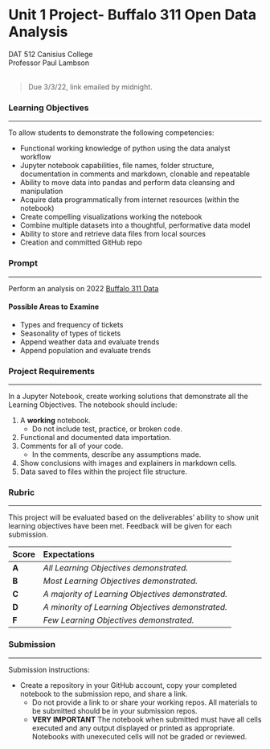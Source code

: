 # Unit 1 Project- Buffalo 311 Open Data Analysis
DAT 512 Canisius College <br>
Professor Paul Lambson<br>
<br>
> Due 3/3/22, link emailed by midnight.
### Learning Objectives
---
To allow students to demonstrate the following competencies:
- Functional working knowledge of python using the data analyst workflow
- Jupyter notebook capabilities, file names, folder structure, documentation in comments and markdown, clonable and repeatable
- Ability to move data into pandas and perform data cleansing and manipulation
- Acquire data programmatically from internet resources (within the notebook)
- Create compelling visualizations working the notebook
- Combine multiple datasets into a thoughtful, performative data model
- Ability to store and retrieve data files from local sources
- Creation and committed GitHub repo

### Prompt
---
Perform an analysis on 2022 [Buffalo 311 Data](https://data.buffalony.gov/Quality-of-Life/311-Service-Requests/whkc-e5vr)
#### Possible Areas to Examine
- Types and frequency of tickets
- Seasonality of types of tickets
- Append weather data and evaluate trends
- Append population and evaluate trends
### Project Requirements
---
In a Jupyter Notebook, create working solutions that demonstrate all the Learning Objectives. The notebook should include:

1. A **working** notebook.
   - Do not include test, practice, or broken code.
2. Functional and documented data importation. 
3. Comments for all of your code.
   - In the comments, describe any assumptions made.
4. Show conclusions with images and explainers in markdown cells.
5. Data saved to files within the project file structure.
### Rubric
---
This project will be evaluated based on the deliverables’ ability to show unit learning objectives have been met. Feedback will be given for each submission.

Score | Expectations
:--- | :---
**A** | _All Learning Objectives demonstrated._
**B** | _Most Learning Objectives demonstrated._
**C** | _A majority of Learning Objectives demonstrated._
**D** | _A minority of Learning Objectives demonstrated._
**F** | _Few Learning Objectives demonstrated._

### Submission
---
Submission instructions:
- Create a repository in your GitHub account, copy your completed notebook to the submission repo, and share a link. 
  - Do not provide a link to or share your working repos. All materials to be submitted should be in your submission repos.
  - **VERY IMPORTANT** The notebook when submitted must have all cells executed and any output displayed or printed as appropriate. Notebooks with unexecuted cells will not be graded or reviewed.
